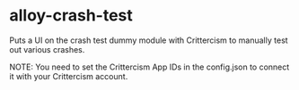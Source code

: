 alloy-crash-test
================

Puts a UI on the crash test dummy module with Crittercism to manually test out various crashes.

NOTE: You need to set the Crittercism App IDs in the config.json to connect it with your Crittercism account.
